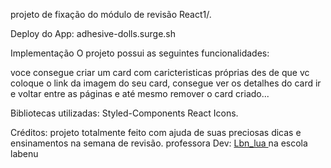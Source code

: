 projeto de fixação do módulo de revisão React1/.

Deploy do App:
adhesive-dolls.surge.sh

Implementação
O projeto possui as seguintes funcionalidades:
 
 voce consegue criar um card com caricteristicas próprias des de que vc coloque o link da imagem
 do seu card, consegue ver os detalhes do card ir e voltar entre as páginas e até mesmo remover
 o card criado...

Bibliotecas utilizadas:
Styled-Components
React Icons.

Créditos:
projeto totalmente feito com ajuda de suas preciosas dicas e ensinamentos na semana de revisão.
professora Dev: <a href ='https://github.com/luana-fs'> Lbn_lua <a> na escola labenu
